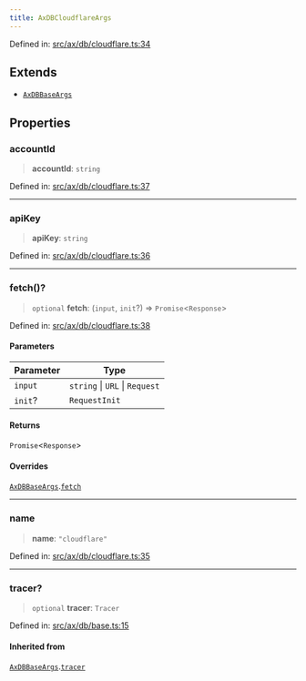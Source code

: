 ```yaml
---
title: AxDBCloudflareArgs
---
```


Defined in: [src/ax/db/cloudflare.ts:34](#apidocs/httpsgithubcomax-llmaxblob3b79ada8d723949fcd8a76c2b6f48cf69d8394f8srcaxdbcloudflaretsl34)

## Extends

- [`AxDBBaseArgs`](#apidocs/interfaceaxdbbaseargs)

## Properties

<a id="accountId"></a>

### accountId

> **accountId**: `string`

Defined in: [src/ax/db/cloudflare.ts:37](#apidocs/httpsgithubcomax-llmaxblob3b79ada8d723949fcd8a76c2b6f48cf69d8394f8srcaxdbcloudflaretsl37)

***

<a id="apiKey"></a>

### apiKey

> **apiKey**: `string`

Defined in: [src/ax/db/cloudflare.ts:36](#apidocs/httpsgithubcomax-llmaxblob3b79ada8d723949fcd8a76c2b6f48cf69d8394f8srcaxdbcloudflaretsl36)

***

<a id="fetch"></a>

### fetch()?

> `optional` **fetch**: (`input`, `init`?) => `Promise`\<`Response`\>

Defined in: [src/ax/db/cloudflare.ts:38](#apidocs/httpsgithubcomax-llmaxblob3b79ada8d723949fcd8a76c2b6f48cf69d8394f8srcaxdbcloudflaretsl38)

#### Parameters

| Parameter | Type |
| ------ | ------ |
| `input` | `string` \| `URL` \| `Request` |
| `init`? | `RequestInit` |

#### Returns

`Promise`\<`Response`\>

#### Overrides

[`AxDBBaseArgs`](#apidocs/interfaceaxdbbaseargs).[`fetch`](#apidocs/interfaceaxdbbaseargsmdfetch)

***

<a id="name"></a>

### name

> **name**: `"cloudflare"`

Defined in: [src/ax/db/cloudflare.ts:35](#apidocs/httpsgithubcomax-llmaxblob3b79ada8d723949fcd8a76c2b6f48cf69d8394f8srcaxdbcloudflaretsl35)

***

<a id="tracer"></a>

### tracer?

> `optional` **tracer**: `Tracer`

Defined in: [src/ax/db/base.ts:15](#apidocs/httpsgithubcomax-llmaxblob3b79ada8d723949fcd8a76c2b6f48cf69d8394f8srcaxdbbasetsl15)

#### Inherited from

[`AxDBBaseArgs`](#apidocs/interfaceaxdbbaseargs).[`tracer`](#apidocs/interfaceaxdbbaseargsmdtracer)
